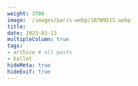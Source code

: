 ```yaml
---
weight: 3700
image:  /images/paris-webp/1B7W9215.webp
title:
date: 2023-03-13
multipleColumn: true
tags:
- archive # all posts
- ballet
hideMeta: true
hideExif: true
---
```

